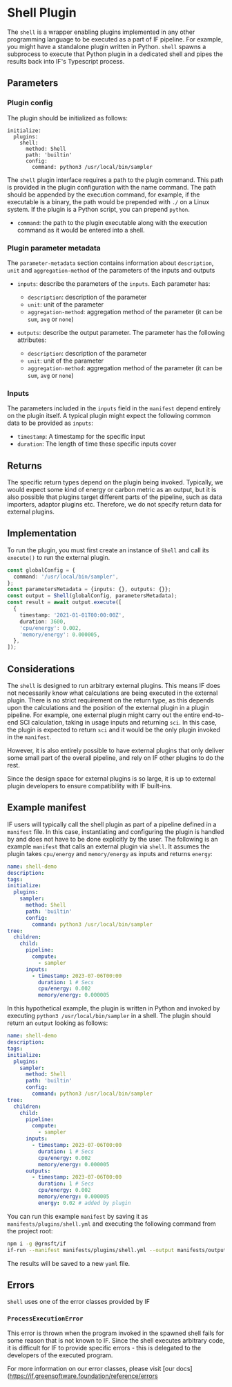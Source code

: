 # Shell Plugin

The `shell` is a wrapper enabling plugins implemented in any other programming language to be executed as a part of IF pipeline. For example, you might have a standalone plugin written in Python. `shell` spawns a subprocess to execute that Python plugin in a dedicated shell and pipes the results back into IF's Typescript process.

## Parameters

### Plugin config

The plugin should be initialized as follows:

```
initialize:
  plugins:
    shell:
      method: Shell
      path: 'builtin'
      config:
        command: python3 /usr/local/bin/sampler
```

The `shell` plugin interface requires a path to the plugin command. This path is provided in the plugin configuration with the name command. The path should be appended by the execution command, for example, if the executable is a binary, the path would be prepended with `./` on a Linux system. If the plugin is a Python script, you can prepend `python`.

- `command`: the path to the plugin executable along with the execution command as it would be entered into a shell.

### Plugin parameter metadata

The `parameter-metadata` section contains information about `description`, `unit` and `aggregation-method` of the parameters of the inputs and outputs

- `inputs`: describe the parameters of the `inputs`. Each parameter has:

  - `description`: description of the parameter
  - `unit`: unit of the parameter
  - `aggregation-method`: aggregation method of the parameter (it can be `sum`, `avg` or `none`)

- `outputs`: describe the output parameter. The parameter has the following attributes:
  - `description`: description of the parameter
  - `unit`: unit of the parameter
  - `aggregation-method`: aggregation method of the parameter (it can be `sum`, `avg` or `none`)

### Inputs

The parameters included in the `inputs` field in the `manifest` depend entirely on the plugin itself. A typical plugin might expect the following common data to be provided as `inputs`:

- `timestamp`: A timestamp for the specific input
- `duration`: The length of time these specific inputs cover

## Returns

The specific return types depend on the plugin being invoked. Typically, we would expect some kind of energy or carbon metric as an output, but it is also possible that plugins target different parts of the pipeline, such as data importers, adaptor plugins etc. Therefore, we do not specify return data for external plugins.

## Implementation

To run the plugin, you must first create an instance of `Shell` and call its `execute()` to run the external plugin.

```typescript
const globalConfig = {
  command: '/usr/local/bin/sampler',
};
const parametersMetadata = {inputs: {}, outputs: {}};
const output = Shell(globalConfig, parametersMetadata);
const result = await output.execute([
  {
    timestamp: '2021-01-01T00:00:00Z',
    duration: 3600,
    'cpu/energy': 0.002,
    'memory/energy': 0.000005,
  },
]);
```

## Considerations

The `shell` is designed to run arbitrary external plugins. This means IF does not necessarily know what calculations are being executed in the external plugin. There is no strict requirement on the return type, as this depends upon the calculations and the position of the external plugin in a plugin pipeline. For example, one external plugin might carry out the entire end-to-end SCI calculation, taking in usage inputs and returning `sci`. In this case, the plugin is expected to return `sci` and it would be the only plugin invoked in the `manifest`.

However, it is also entirely possible to have external plugins that only deliver some small part of the overall pipeline, and rely on IF other plugins to do the rest.

Since the design space for external plugins is so large, it is up to external plugin developers to ensure compatibility with IF built-ins.

## Example manifest

IF users will typically call the shell plugin as part of a pipeline defined in a `manifest` file. In this case, instantiating and configuring the plugin is handled by and does not have to be done explicitly by the user. The following is an example `manifest` that calls an external plugin via `shell`. It assumes the plugin takes `cpu/energy` and `memory/energy` as inputs and returns `energy`:

```yaml
name: shell-demo
description:
tags:
initialize:
  plugins:
    sampler:
      method: Shell
      path: 'builtin'
      config:
        command: python3 /usr/local/bin/sampler
tree:
  children:
    child:
      pipeline:
        compute:
          - sampler
      inputs:
        - timestamp: 2023-07-06T00:00
          duration: 1 # Secs
          cpu/energy: 0.002
          memory/energy: 0.000005
```

In this hypothetical example, the plugin is written in Python and invoked by executing `python3 /usr/local/bin/sampler` in a shell.
The plugin should return an `output` looking as follows:

```yaml
name: shell-demo
description:
tags:
initialize:
  plugins:
    sampler:
      method: Shell
      path: 'builtin'
      config:
        command: python3 /usr/local/bin/sampler
tree:
  children:
    child:
      pipeline:
        compute:
          - sampler
      inputs:
        - timestamp: 2023-07-06T00:00
          duration: 1 # Secs
          cpu/energy: 0.002
          memory/energy: 0.000005
      outputs:
        - timestamp: 2023-07-06T00:00
          duration: 1 # Secs
          cpu/energy: 0.002
          memory/energy: 0.000005
          energy: 0.02 # added by plugin
```

You can run this example `manifest` by saving it as `manifests/plugins/shell.yml` and executing the following command from the project root:

```sh
npm i -g @grnsft/if
if-run --manifest manifests/plugins/shell.yml --output manifests/outputs/shell.yml
```

The results will be saved to a new `yaml` file.

## Errors

`Shell` uses one of the error classes provided by IF

### `ProcessExecutionError`

This error is thrown when the program invoked in the spawned shell fails for some reason that is not known to IF. Since the shell executes arbitrary code, it is difficult for IF to provide specific errors - this is delegated to the developers of the executed program.

For more information on our error classes, please visit [our docs](https://if.greensoftware.foundation/reference/errors
